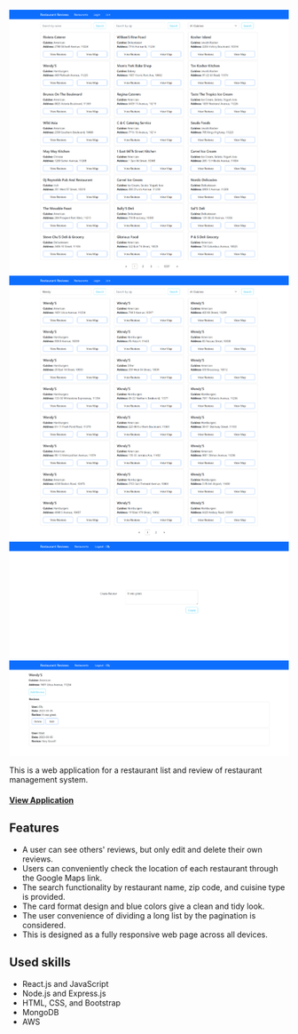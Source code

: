 ![main page](/frontend/public/assets/main_page.png)
![search result](/frontend/public/assets/searching.png)
![create review page](/frontend/public/assets/create_review_page.png)
![review page](/frontend/public/assets/review_page.png)

This is a web application for a restaurant list and review of restaurant management system.

#### [View Application](http://15.156.14.104:3000/)

## Features
- A user can see others' reviews, but only edit and delete their own reviews.
- Users can conveniently check the location of each restaurant through the Google Maps link.
- The search functionality by restaurant name, zip code, and cuisine type is provided.
- The card format design and blue colors give a clean and tidy look.
- The user convenience of dividing a long list by the pagination is considered.
- This is designed as a fully responsive web page across all devices.

## Used skills
- React.js and JavaScript
- Node.js and Express.js
- HTML, CSS, and Bootstrap
- MongoDB
- AWS
